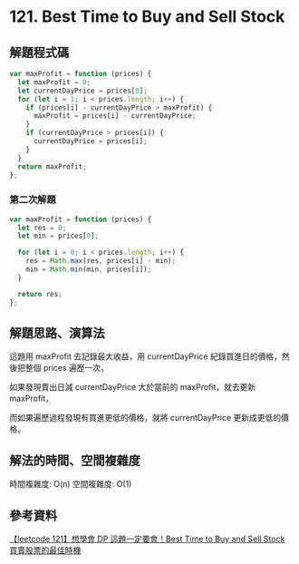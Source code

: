 # 121. Best Time to Buy and Sell Stock

## 解題程式碼

```javascript
var maxProfit = function (prices) {
  let maxProfit = 0;
  let currentDayPrice = prices[0];
  for (let i = 1; i < prices.length; i++) {
    if (prices[i] - currentDayPrice > maxProfit) {
      maxProfit = prices[i] - currentDayPrice;
    }
    if (currentDayPrice > prices[i]) {
      currentDayPrice = prices[i];
    }
  }
  return maxProfit;
};
```

### 第二次解題

```javascript
var maxProfit = function (prices) {
  let res = 0;
  let min = prices[0];

  for (let i = 0; i < prices.length; i++) {
    res = Math.max(res, prices[i] - min);
    min = Math.min(min, prices[i]);
  }

  return res;
};
```

## 解題思路、演算法

這題用 maxProfit 去記錄最大收益，用 currentDayPrice 紀錄買進日的價格，然後把整個 prices 遍歷一次，

如果發現賣出日減 currentDayPrice 大於當前的 maxProfit，就去更新 maxProfit，

而如果遍歷過程發現有買進更低的價格，就將 currentDayPrice 更新成更低的價格。

## 解法的時間、空間複雜度

時間複雜度: O(n)
空間複雜度: O(1)

## 參考資料

[【leetcode 121】想學會 DP 這題一定要會！Best Time to Buy and Sell Stock 買賣股票的最佳時機](https://youtu.be/f7h-midVKF4?t=204)
